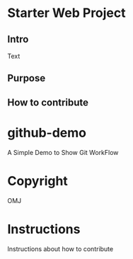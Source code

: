 # Starter Web Project
## Intro
Text
## Purpose
## How to contribute
# github-demo
A Simple Demo to Show Git WorkFlow

# Copyright 
OMJ

# Instructions 
Instructions about how to contribute
